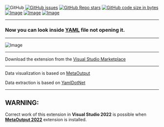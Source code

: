 ![GitHub](https://img.shields.io/github/license/viacheslav-lozinskyi/Preview-YAML)
[![GitHub issues](https://img.shields.io/github/issues/viacheslav-lozinskyi/Preview-YAML)](https://github.com/viacheslav-lozinskyi/Preview-YAML/issues)
[![GitHub Repo stars](https://img.shields.io/github/stars/viacheslav-lozinskyi/Preview-YAML)](https://github.com/viacheslav-lozinskyi/Preview-YAML/stargazers)
[![GitHub code size in bytes](https://img.shields.io/github/languages/code-size/viacheslav-lozinskyi/Preview-YAML)](https://github.com/viacheslav-lozinskyi/Preview-YAML)
[![Image](https://img.shields.io/badge/VS-2022-blueviolet)](https://marketplace.visualstudio.com/items?itemName=ViacheslavLozinskyi.MetaOutput-2022)
[![Image](https://img.shields.io/badge/VS-2019-blueviolet)](https://marketplace.visualstudio.com/items?itemName=ViacheslavLozinskyi.MetaOutput-2019)
[![Image](https://img.shields.io/badge/VS-2017-blueviolet)](https://marketplace.visualstudio.com/items?itemName=ViacheslavLozinskyi.MetaOutput-2019)

---

### Now you can look inside [YAML](https://en.wikipedia.org/wiki/YAML) file not opening it.

---

![Image](https://viacheslav-lozinskyi.github.io/Preview-YAML/resource/video/Presentation1.gif)

---

Download the extension from the [Visual Studio Marketplace](https://marketplace.visualstudio.com/items?itemName=ViacheslavLozinskyi.Preview-YAML)

---

Data visualization is based on [MetaOutput](https://www.metaoutput.net)

Data extraction is based on [YamlDotNet](https://github.com/aaubry/YamlDotNet)

---

## WARNING:

Correct work of this extension in **Visual Studio 2022** is possible when **[MetaOutput 2022](https://marketplace.visualstudio.com/items?itemName=ViacheslavLozinskyi.MetaOutput-2022)** extension is installed.
